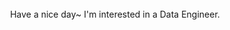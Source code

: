 <div align="center">

<br>
Have a nice day~ I'm interested in a Data Engineer.



</div>
<!--![MacBook Pro 2019](https://img.shields.io/badge/Apple-MacBook_Pro_2019-999999?style=flat&logo=apple&logoColor=white) -->

